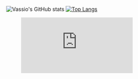 

![Vassio's GitHub stats](https://github-readme-stats.vercel.app/api?username=vzakharchenko&show_icons=true&theme=radical)
[![Top Langs](https://github-readme-stats.vercel.app/api/top-langs/?username=vzakharchenko&hide=Smali&langs_count=9&theme=radical)](https://github.com/vzakharchenko/vzakharchenko)  
<figure><embed src="https://wakatime.com/share/@vzakharchenko/a81c5399-0045-4b37-8eec-736fbfcaa47a.svg"></embed></figure>
